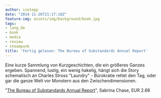 ```yaml
---
author: isotopp
date: "2014-11-26T21:17:18Z"
feature-img: assets/img/background/book.jpg
tags:
- lang_de
- book
- media
- review
- steampunk
title: 'Fertig gelesen: The Bureau of Substandards Annual Report'
---
```

Eine kurze Sammlung von Kurzgeschichten, die ein größeres Ganzes ergeben. Spannend, lustig, ein wenig hakelig, hängt sich die Story schematisch an Charles Stross "Laundry" - Bürokratie rettet den Tag, oder gar die ganze Welt vor Monstern aus den Zwischendimensionen.

"[The Bureau of Substandards Annual Report](https://www.amazon.de/Bureau-Substandards-Annual-Report-English-ebook/dp/B00DT6SPBI)", Sabrina Chase, EUR 2.68
